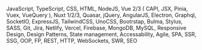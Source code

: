 JavaScript, TypeScript, CSS, HTML, NodeJS, Vue 2/3 ( CAPI, JSX, Pinia, Vuex, VueQuery ), Nuxt 1/2/3, Quasar, jQuery, AngularJS, Electron, Graphql, SocketIO, ExpressJS, TailwindCSS, UnoCSS, Bootrstap, Bulma, Stylus, SASS, Git, Jira, Netlify, Vercel, Firebase, MongoDB, MySQL, Responsive Design, Design Patterns, State management, Accessability, Agile, SPA, SSR, SSG, OOP, FP, REST, HTTP, WebSockets, SWR, SEO

